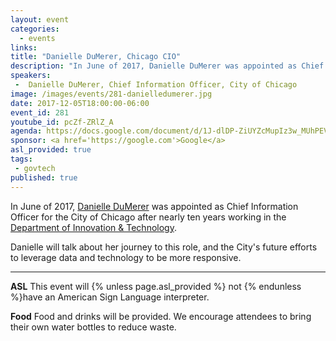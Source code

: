 ```yaml
---
layout: event
categories: 
  - events
links:
title: "Danielle DuMerer, Chicago CIO"
description: "In June of 2017, Danielle DuMerer was appointed as Chief Information Officer for the City of Chicago after nearly ten years working in the Department of Innovation & Technology. Danielle will talk about her journey to this role, and the City's future efforts to leverage data and technology to be more responsive."
speakers:
 -  Danielle DuMerer, Chief Information Officer, City of Chicago
image: /images/events/281-danielledumerer.jpg
date: 2017-12-05T18:00:00-06:00
event_id: 281
youtube_id: pcZf-ZRlZ_A
agenda: https://docs.google.com/document/d/1J-dlDP-ZiUYZcMupIz3w_MUhPEVou7F8hhqUOamoNz0/edit#
sponsor: <a href='https://google.com'>Google</a>
asl_provided: true
tags: 
 - govtech
published: true
---
```


In June of 2017, [Danielle DuMerer](https://www.linkedin.com/in/danielledumerer/) was appointed as Chief Information Officer for the City of Chicago after nearly ten years working in the [Department of Innovation & Technology](https://www.cityofchicago.org/city/en/depts/doit.html). 

Danielle will talk about her journey to this role, and the City's future efforts to leverage data and technology to be more responsive.

---

**ASL** This event will {% unless page.asl_provided %} not {% endunless %}have an American Sign Language interpreter.

**Food** Food and drinks will be provided. We encourage attendees to bring their own water bottles to reduce waste.
